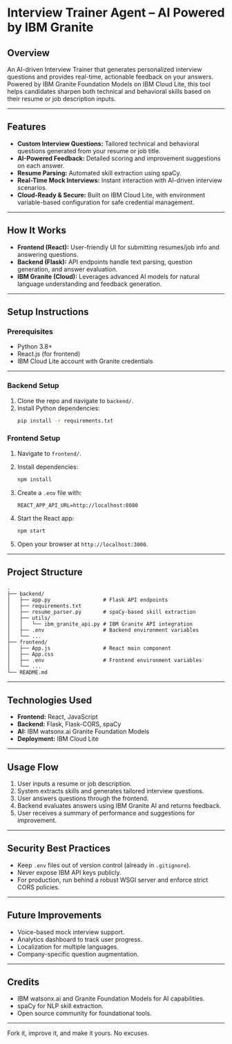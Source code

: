 # Interview Trainer Agent – AI Powered by IBM Granite

## Overview
An AI-driven Interview Trainer that generates personalized interview questions and provides real-time, actionable feedback on your answers. Powered by IBM Granite Foundation Models on IBM Cloud Lite, this tool helps candidates sharpen both technical and behavioral skills based on their resume or job description inputs.

---

## Features
- **Custom Interview Questions:** Tailored technical and behavioral questions generated from your resume or job title.
- **AI-Powered Feedback:** Detailed scoring and improvement suggestions on each answer.
- **Resume Parsing:** Automated skill extraction using spaCy.
- **Real-Time Mock Interviews:** Instant interaction with AI-driven interview scenarios.
- **Cloud-Ready & Secure:** Built on IBM Cloud Lite, with environment variable-based configuration for safe credential management.

---

## How It Works
- **Frontend (React):** User-friendly UI for submitting resumes/job info and answering questions.
- **Backend (Flask):** API endpoints handle text parsing, question generation, and answer evaluation.
- **IBM Granite (Cloud):** Leverages advanced AI models for natural language understanding and feedback generation.

---

## Setup Instructions

### Prerequisites
- Python 3.8+
- React.js (for frontend)
- IBM Cloud Lite account with Granite credentials

---

### Backend Setup
1. Clone the repo and navigate to `backend/`.
2. Install Python dependencies:
   ```bash
   pip install -r requirements.txt


### Frontend Setup

1. Navigate to `frontend/`.
2. Install dependencies:

   ```bash
   npm install
   ```
3. Create a `.env` file with:

   ```
   REACT_APP_API_URL=http://localhost:8080
   ```
4. Start the React app:

   ```bash
   npm start
   ```
5. Open your browser at `http://localhost:3000`.

---

## Project Structure

```
.
├── backend/
│   ├── app.py                 # Flask API endpoints
│   ├── requirements.txt
│   ├── resume_parser.py       # spaCy-based skill extraction
│   ├── utils/
│   │   └── ibm_granite_api.py # IBM Granite API integration
│   ├── .env                   # Backend environment variables
│   └── ...
├── frontend/
│   ├── App.js                 # React main component
│   ├── App.css
│   ├── .env                   # Frontend environment variables
│   └── ...
└── README.md
```

---

## Technologies Used

* **Frontend:** React, JavaScript
* **Backend:** Flask, Flask-CORS, spaCy
* **AI:** IBM watsonx.ai Granite Foundation Models
* **Deployment:** IBM Cloud Lite

---

## Usage Flow

1. User inputs a resume or job description.
2. System extracts skills and generates tailored interview questions.
3. User answers questions through the frontend.
4. Backend evaluates answers using IBM Granite AI and returns feedback.
5. User receives a summary of performance and suggestions for improvement.

---

## Security Best Practices

* Keep `.env` files out of version control (already in `.gitignore`).
* Never expose IBM API keys publicly.
* For production, run behind a robust WSGI server and enforce strict CORS policies.

---

## Future Improvements

* Voice-based mock interview support.
* Analytics dashboard to track user progress.
* Localization for multiple languages.
* Company-specific question augmentation.

---



## Credits

* IBM watsonx.ai and Granite Foundation Models for AI capabilities.
* spaCy for NLP skill extraction.
* Open source community for foundational tools.

---

Fork it, improve it, and make it yours. No excuses.



